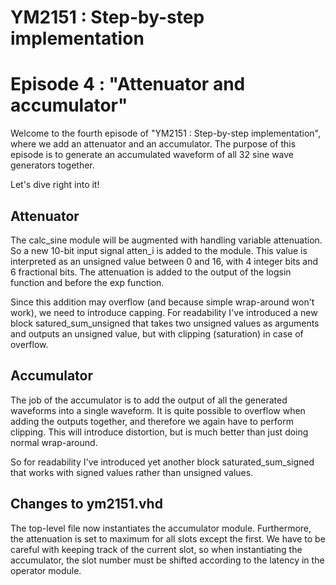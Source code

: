 # YM2151 : Step-by-step implementation
# Episode 4 : "Attenuator and accumulator"

Welcome to the fourth episode of "YM2151 : Step-by-step implementation", where
we add an attenuator and an accumulator.  The purpose of this episode is to
generate an accumulated waveform of all 32 sine wave generators together.

Let's dive right into it!

## Attenuator
The calc\_sine module will be augmented with handling variable attenuation.  So
a new 10-bit input signal atten\_i is added to the module. This value is
interpreted as an unsigned value between 0 and 16, with 4 integer bits and 6
fractional bits. The attenuation is added to the output of the logsin function
and before the exp function.

Since this addition may overflow (and because simple wrap-around won't work),
we need to introduce capping.  For readability I've introduced a new block
satured\_sum\_unsigned that takes two unsigned values as arguments and outputs
an unsigned value, but with clipping (saturation) in case of overflow.

## Accumulator
The job of the accumulator is to add the output of all the generated waveforms
into a single waveform. It is quite possible to overflow when adding the
outputs together, and therefore we again have to perform clipping. This will
introduce distortion, but is much better than just doing normal wrap-around.

So for readability I've introduced yet another block saturated\_sum\_signed that
works with signed values rather than unsigned values.

## Changes to ym2151.vhd
The top-level file now instantiates the accumulator module. Furthermore, the
attenuation is set to maximum for all slots except the first. We have to be
careful with keeping track of the current slot, so when instantiating the
accumulator, the slot number must be shifted according to the latency in the
operator module.

